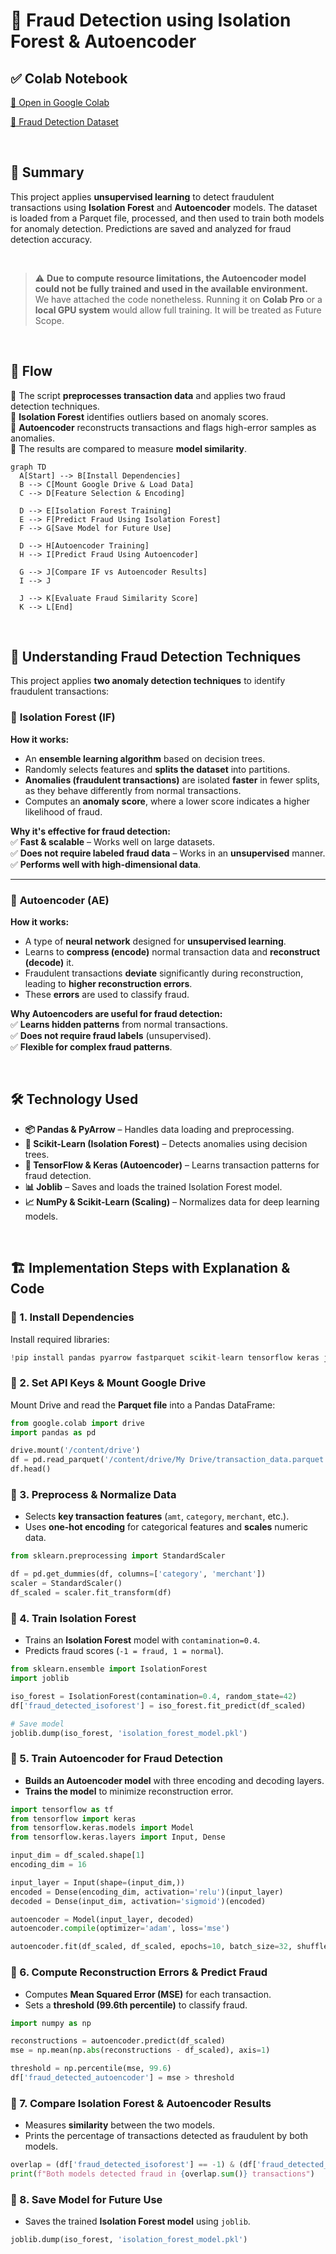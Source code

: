 # 🚀 **Fraud Detection using Isolation Forest & Autoencoder**

## ✅ **Colab Notebook**

[🔗 Open in Google Colab](https://colab.research.google.com/drive/1gyh8qXfZnLNVgqUQqOujJBCIxNs7k3vO?usp=sharing)

[🔗 Fraud Detection Dataset](https://huggingface.co/datasets/Nooha/cc_fraud_detection_dataset)

<br/>

## 📌 Summary

This project applies **unsupervised learning** to detect fraudulent transactions using **Isolation Forest** and **Autoencoder** models. The dataset is loaded from a Parquet file, processed, and then used to train both models for anomaly detection. Predictions are saved and analyzed for fraud detection accuracy.

<br/>

> ⚠️ **Due to compute resource limitations, the Autoencoder model could not be fully trained and used in the available environment.**  
> We have attached the code nonetheless. Running it on **Colab Pro** or a **local GPU system** would allow full training. It will be treated as Future Scope.

<br/>

## 🌊 Flow

🔹 The script **preprocesses transaction data** and applies two fraud detection techniques.  
🔹 **Isolation Forest** identifies outliers based on anomaly scores.  
🔹 **Autoencoder** reconstructs transactions and flags high-error samples as anomalies.  
🔹 The results are compared to measure **model similarity**.

```mermaid
graph TD
  A[Start] --> B[Install Dependencies]
  B --> C[Mount Google Drive & Load Data]
  C --> D[Feature Selection & Encoding]

  D --> E[Isolation Forest Training]
  E --> F[Predict Fraud Using Isolation Forest]
  F --> G[Save Model for Future Use]

  D --> H[Autoencoder Training]
  H --> I[Predict Fraud Using Autoencoder]

  G --> J[Compare IF vs Autoencoder Results]
  I --> J

  J --> K[Evaluate Fraud Similarity Score]
  K --> L[End]
```

<br/>

## 🧠 **Understanding Fraud Detection Techniques**

This project applies **two anomaly detection techniques** to identify fraudulent transactions:

### 🔹 **Isolation Forest (IF)**

**How it works:**

- An **ensemble learning algorithm** based on decision trees.
- Randomly selects features and **splits the dataset** into partitions.
- **Anomalies (fraudulent transactions)** are isolated **faster** in fewer splits, as they behave differently from normal transactions.
- Computes an **anomaly score**, where a lower score indicates a higher likelihood of fraud.

**Why it's effective for fraud detection:**  
✅ **Fast & scalable** – Works well on large datasets.  
✅ **Does not require labeled fraud data** – Works in an **unsupervised** manner.  
✅ **Performs well with high-dimensional data**.

---

### 🔹 **Autoencoder (AE)**

**How it works:**

- A type of **neural network** designed for **unsupervised learning**.
- Learns to **compress (encode)** normal transaction data and **reconstruct (decode)** it.
- Fraudulent transactions **deviate** significantly during reconstruction, leading to **higher reconstruction errors**.
- These **errors** are used to classify fraud.

**Why Autoencoders are useful for fraud detection:**  
✅ **Learns hidden patterns** from normal transactions.  
✅ **Does not require fraud labels** (unsupervised).  
✅ **Flexible for complex fraud patterns**.

<br/>

## 🛠️ Technology Used

- **📦 Pandas & PyArrow** – Handles data loading and preprocessing.
- **🌲 Scikit-Learn (Isolation Forest)** – Detects anomalies using decision trees.
- **🤖 TensorFlow & Keras (Autoencoder)** – Learns transaction patterns for fraud detection.
- **📊 Joblib** – Saves and loads the trained Isolation Forest model.
- **📈 NumPy & Scikit-Learn (Scaling)** – Normalizes data for deep learning models.

<br/>

## 🏗️ Implementation Steps with Explanation & Code

### 🔹 1. Install Dependencies

Install required libraries:

```python
!pip install pandas pyarrow fastparquet scikit-learn tensorflow keras joblib
```

### 🔹 2. Set API Keys & Mount Google Drive

Mount Drive and read the **Parquet file** into a Pandas DataFrame:

```python
from google.colab import drive
import pandas as pd

drive.mount('/content/drive')
df = pd.read_parquet('/content/drive/My Drive/transaction_data.parquet')
df.head()
```

### 🔹 3. Preprocess & Normalize Data

- Selects **key transaction features** (`amt`, `category`, `merchant`, etc.).
- Uses **one-hot encoding** for categorical features and **scales** numeric data.

```python
from sklearn.preprocessing import StandardScaler

df = pd.get_dummies(df, columns=['category', 'merchant'])
scaler = StandardScaler()
df_scaled = scaler.fit_transform(df)
```

### 🔹 4. Train Isolation Forest

- Trains an **Isolation Forest** model with `contamination=0.4`.
- Predicts fraud scores (`-1 = fraud, 1 = normal`).

```python
from sklearn.ensemble import IsolationForest
import joblib

iso_forest = IsolationForest(contamination=0.4, random_state=42)
df['fraud_detected_isoforest'] = iso_forest.fit_predict(df_scaled)

# Save model
joblib.dump(iso_forest, 'isolation_forest_model.pkl')
```

### 🔹 5. Train Autoencoder for Fraud Detection

- **Builds an Autoencoder model** with three encoding and decoding layers.
- **Trains the model** to minimize reconstruction error.

```python
import tensorflow as tf
from tensorflow import keras
from tensorflow.keras.models import Model
from tensorflow.keras.layers import Input, Dense

input_dim = df_scaled.shape[1]
encoding_dim = 16

input_layer = Input(shape=(input_dim,))
encoded = Dense(encoding_dim, activation='relu')(input_layer)
decoded = Dense(input_dim, activation='sigmoid')(encoded)

autoencoder = Model(input_layer, decoded)
autoencoder.compile(optimizer='adam', loss='mse')

autoencoder.fit(df_scaled, df_scaled, epochs=10, batch_size=32, shuffle=True)
```

### 🔹 6. Compute Reconstruction Errors & Predict Fraud

- Computes **Mean Squared Error (MSE)** for each transaction.
- Sets a **threshold (99.6th percentile)** to classify fraud.

```python
import numpy as np

reconstructions = autoencoder.predict(df_scaled)
mse = np.mean(np.abs(reconstructions - df_scaled), axis=1)

threshold = np.percentile(mse, 99.6)
df['fraud_detected_autoencoder'] = mse > threshold
```

### 🔹 7. Compare Isolation Forest & Autoencoder Results

- Measures **similarity** between the two models.
- Prints the percentage of transactions detected as fraudulent by both models.

```python
overlap = (df['fraud_detected_isoforest'] == -1) & (df['fraud_detected_autoencoder'] == True)
print(f"Both models detected fraud in {overlap.sum()} transactions")
```

### 🔹 8. Save Model for Future Use

- Saves the trained **Isolation Forest model** using `joblib`.

```python
joblib.dump(iso_forest, 'isolation_forest_model.pkl')
```
